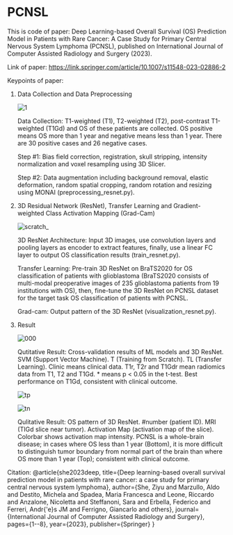 # PCNSL

This is code of paper:
Deep Learning-based Overall Survival (OS) Prediction Model in Patients with Rare Cancer: A Case Study for Primary Central Nervous System Lymphoma (PCNSL), published on International Journal of Computer Assisted Radiology and Surgery (2023).

Link of paper:
https://link.springer.com/article/10.1007/s11548-023-02886-2

Keypoints of paper:

1. Data Collection and Data Preprocessing 
   
   ![1](https://github.com/SheZiyu/PCNSL/assets/98766434/7796ca24-6420-45ed-891a-56252a59c8da)

   Data Collection: T1-weighted (T1), T2-weighted (T2), post-contrast T1-weighted (T1Gd) and OS of these patients are collected. OS positive means OS more than 1 year and negative means less than 1 year. There are 30 positive cases and 26 negative cases.

   Step #1: Bias field correction, registration, skull stripping, intensity normalization and voxel resampling using 3D Slicer.

   Step #2: Data augmentation including background removal, elastic deformation, random spatial cropping, random rotation and resizing using MONAI (preprocessing_resnet.py).

2. 3D Residual Network (ResNet), Transfer Learning and Gradient-weighted Class Activation Mapping (Grad-Cam)
   
   ![scratch_](https://github.com/SheZiyu/PCNSL/assets/98766434/fbdc7f0a-8715-4170-8ee0-ffb1b4cba978)

   3D ResNet Architecture: Input 3D images, use convolution layers and pooling layers as encoder to extract features, finally, use a linear FC layer to output OS classification results (train_resnet.py).

   Transfer Learning: Pre-train 3D ResNet on BraTS2020 for OS classification of patients with glioblastoma (BraTS2020 consists of multi-modal preoperative images of 235 glioblastoma patients from 19 institutions with OS), then, fine-tune the 3D ResNet on PCNSL dataset for the target task OS classification of patients with PCNSL.

   Grad-cam: Output pattern of the 3D ResNet (visualization_resnet.py).

3. Result

   ![000](https://github.com/SheZiyu/PCNSL/assets/98766434/20e8bd45-8b73-4271-824a-c653c3d2cff8)

   Qutitative Result: Cross-validation results of ML models and 3D ResNet. SVM (Support Vector Machine). T (Training from Scratch). TL (Transfer Learning). Clinic means clinical data. T1r, T2r and T1Gdr mean radiomics data from T1, T2 and T1Gd. * means p < 0.05 in the t-test. Best performance on T1Gd, consistent with clinical outcome.

   ![tp](https://github.com/SheZiyu/PCNSL/assets/98766434/949a93f8-ccf5-467e-89c2-ddcef5504991)

   ![tn](https://github.com/SheZiyu/PCNSL/assets/98766434/2b305b82-9852-4da0-9abf-2823afa3344a)

   Qulitative Result: OS pattern of 3D ResNet. #number (patient ID). MRI (TIGd slice near tumor). Activation Map (activation map of the slice). Colorbar shows activation map intensity. PCNSL is a whole-brain disease; in cases where OS less than 1 year (Bottom), it is more difficult to distinguish tumor boundary from normal part of the brain than where OS more than 1 year (Top); consistent with clinical outcome. 

Citation:
@article{she2023deep,
  title={Deep learning-based overall survival prediction model in patients with rare cancer: a case study for primary central nervous system lymphoma},
  author={She, Ziyu and Marzullo, Aldo and Destito, Michela and Spadea, Maria Francesca and Leone, Riccardo and Anzalone, Nicoletta and Steffanoni, Sara and Erbella, Federico and Ferreri, Andr{\'e}s JM and Ferrigno, Giancarlo and others},
  journal={International Journal of Computer Assisted Radiology and Surgery},
  pages={1--8},
  year={2023},
  publisher={Springer}
}













